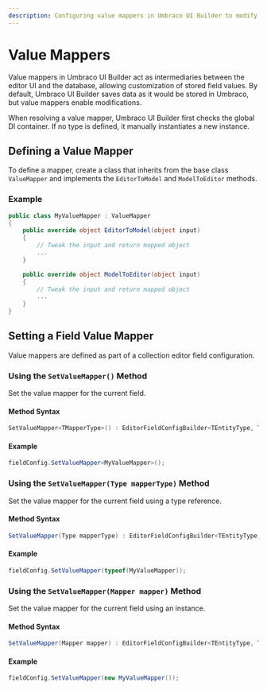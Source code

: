 ```yaml
---
description: Configuring value mappers in Umbraco UI Builder to modify how data is stored and retrieved.
---
```


# Value Mappers

Value mappers in Umbraco UI Builder act as intermediaries between the editor UI and the database, allowing customization of stored field values. By default, Umbraco UI Builder saves data as it would be stored in Umbraco, but value mappers enable modifications.

When resolving a value mapper, Umbraco UI Builder first checks the global DI container. If no type is defined, it manually instantiates a new instance.

## Defining a Value Mapper

To define a mapper, create a class that inherits from the base class `ValueMapper` and implements the `EditorToModel` and `ModelToEditor` methods.

### Example

````csharp
public class MyValueMapper : ValueMapper
{
    public override object EditorToModel(object input)
    {
        // Tweak the input and return mapped object
        ...
    }

    public override object ModelToEditor(object input)
    {
        // Tweak the input and return mapped object
        ...
    }    
}
````

## Setting a Field Value Mapper

Value mappers are defined as part of a collection editor field configuration.

### Using the `SetValueMapper()` Method

Set the value mapper for the current field.

#### Method Syntax

```csharp
SetValueMapper<TMapperType>() : EditorFieldConfigBuilder<TEntityType, TValueType>
```

#### Example

````csharp
fieldConfig.SetValueMapper<MyValueMapper>();
````

### Using the `SetValueMapper(Type mapperType)` Method

Set the value mapper for the current field using a type reference.

#### Method Syntax

```csharp
SetValueMapper(Type mapperType) : EditorFieldConfigBuilder<TEntityType, TValueType>
```

#### Example

````csharp
fieldConfig.SetValueMapper(typeof(MyValueMapper));
````

### Using the `SetValueMapper(Mapper mapper)` Method

Set the value mapper for the current field using an instance.

#### Method Syntax

```csharp
SetValueMapper(Mapper mapper) : EditorFieldConfigBuilder<TEntityType, TValueType>
```

#### Example

````csharp
fieldConfig.SetValueMapper(new MyValueMapper());
````

